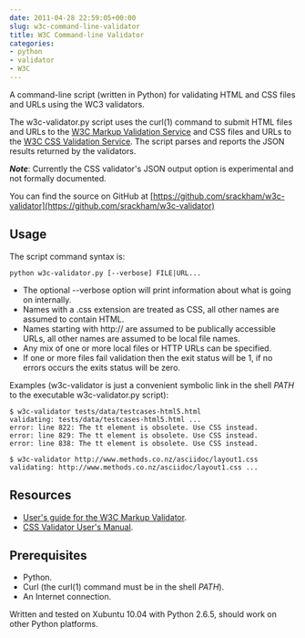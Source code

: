 ```yaml
---
date: 2011-04-28 22:59:05+00:00
slug: w3c-command-line-validator
title: W3C Command-line Validator
categories:
- python
- validator
- W3C
---
```


A command-line script (written in Python) for validating HTML and CSS files and URLs using the WC3 validators.

<!--more-->

The w3c-validator.py script uses the curl(1) command to submit HTML files and URLs to the [W3C Markup Validation Service](http://validator.w3.org/) and CSS files and URLs to the [W3C CSS Validation Service](http://jigsaw.w3.org/css-validator/).  The script parses and reports the JSON results returned by the validators.




**_Note_**:
Currently the CSS validator's JSON output option is experimental and not formally documented.


You can find the source on GitHub at [https://github.com/srackham/w3c-validator](https://github.com/srackham/w3c-validator)



## Usage

The script command syntax is:
    
    python w3c-validator.py [--verbose] FILE|URL...


 

  * The optional --verbose option will print information about what is going on internally. 
  * Names with a .css extension are treated as CSS, all other names are assumed to contain HTML. 
  * Names starting with http:// are assumed to be publically accessible URLs, all other names are assumed to be local file names. 
  * Any mix of one or more local files or HTTP URLs can be specified. 
  * If one or more files fail validation then the exit status will be 1, if no errors occurs the exits status will be zero. 

Examples (w3c-validator is just a convenient symbolic link in the shell _PATH_ to the executable w3c-validator.py script):



    
    $ w3c-validator tests/data/testcases-html5.html
    validating: tests/data/testcases-html5.html ...
    error: line 822: The tt element is obsolete. Use CSS instead.
    error: line 829: The tt element is obsolete. Use CSS instead.
    error: line 838: The tt element is obsolete. Use CSS instead.

    $ w3c-validator http://www.methods.co.nz/asciidoc/layout1.css
    validating: http://www.methods.co.nz/asciidoc/layout1.css ...


 




## Resources

  * [User's guide for the W3C Markup Validator](http://validator.w3.org/docs/users.html). 
  * [CSS Validator User's Manual](http://jigsaw.w3.org/css-validator/manual.html). 



## Prerequisites

  * Python. 
  * Curl (the curl(1) command must be in the shell _PATH_). 
  * An Internet connection. 

Written and tested on Xubuntu 10.04 with Python 2.6.5, should work on other Python platforms.
